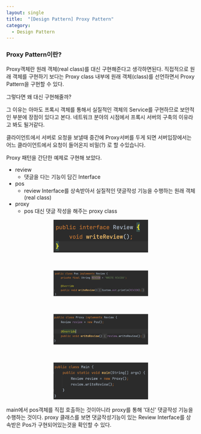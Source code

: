 ```yaml
---
layout: single
title:  "[Design Pattern] Proxy Pattern"
category:
  - Design Pattern
---
```


### Proxy Pattern이란?
Proxy객체란 원래 객체(real class)를 대신 구현해준다고 생각하면된다. 직접적으로 원래 객체를 구현하기 보다는 Proxy class 내부에 원래 객체(class)를 선언하면서 Proxy Pattern을 구현할 수 있다.

그렇다면 왜 대신 구현해줄까?

그 이유는 아마도 프록시 객체를 통해서 실질적인 객체의 Service를 구현하므로 보안적인 부분에 장점이 있다고 본다. 네트워크 분야의 시점에서 프록시 서버의 구축의
이유라고 봐도 될거같다.

클라이언트에서 서버로 요청을 보낼때 중간에 Proxy서버를 두게 되면 서버입장에서는 어느 클라이언트에서 요청이 들어온지 비밀(?) 로 할 수있습니다.
 
Proxy 패턴을 간단한 예제로 구현해 보았다.


- review
  - 댓글을 다는 기능이 담긴 Interface
- pos
  - review Interface를 상속받아서 실질적인 댓글작성 기능을 수행하는 원래 객체(real class)
- proxy
  - pos 대신 댓글 작성을 해주는 proxy class

<p align="center">
    <img src="/images/proxy/review_interface.png" width="50%" class="image__border">
</p>
<br/>
<p align="center">
    <img src="/images/proxy/pos.png" width="50%" class="image__border">
</p>
<br/>
<p align="center">
    <img src="/images/proxy/proxy.png" width="50%" class="image__border">
</p>
<br/>
<p align="center">
    <img src="/images/proxy/main.png" width="50%" class="image__border">
</p>

main에서 pos객체를 직접 호출하는 것이아니라 proxy를 통해 '대신' 댓글작성 기능을 수행하는 것이다.
proxy 클래스를 보면 댓글작성기능이 있는 Review Interface를 상속받은 Pos가 구현되어있는것을 확인할 수 있다.






<br/>
<br/>
<br/>
<br/>
